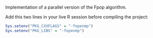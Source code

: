 Implementation of a parallel version of the Fpop algorithm. 

Add this two lines in your live R session before compiling the project:

```r
Sys.setenv("PKG_CXXFLAGS" = "-fopenmp")
Sys.setenv("PKG_LIBS" = "-fopenmp")
```
